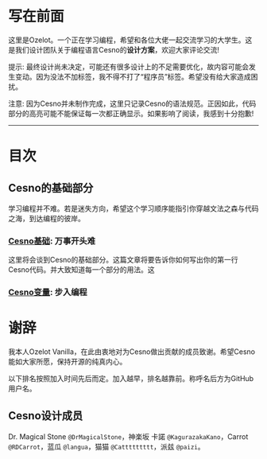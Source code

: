 写在前面
================

这里是Ozelot。一个正在学习编程，希望和各位大佬一起交流学习的大学生。这是我们设计团队关于编程语言Cesno的**设计方案**，欢迎大家评论交流!

提示: 最终设计尚未决定，可能还有很多设计上的不足需要优化，故内容可能会发生变动。因为没法不加标签，我不得不打了“程序员”标签。希望没有给大家造成困扰。

注意: 因为Cesno并未制作完成，这里只记录Cesno的语法规范。正因如此，代码部分的高亮可能不能保证每一次都正确显示。如果影响了阅读，我感到十分抱歉!

----

# 目次

## Cesno的基础部分

学习编程并不难。若是迷失方向，希望这个学习顺序能指引你穿越文法之森与代码之海，到达编程的彼岸。

### [Cesno基础](): 万事开头难

这里将会谈到Cesno的基础部分。这篇文章将要告诉你如何写出你的第一行Cesno代码。并大致知道每一个部分的用法。这



### [Cesno变量](): 步入编程

# 谢辞

我本人Ozelot Vanilla，在此由衷地对为Cesno做出贡献的成员致谢。希望Cesno能如大家所愿，保持开源的纯真内心。

以下排名按照加入时间先后而定。加入越早，排名越靠前。称呼名后方为GitHub用户名。

## Cesno设计成员

Dr. Magical Stone `@DrMagicalStone`，神楽坂 卡諾 `@KagurazakaKano`，Carrot `@RDCarrot`，蓝瓜 `@langua`，猫猫 `@Cattttttttt`，派兹 `@paizi`。


